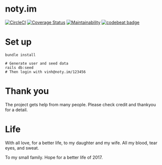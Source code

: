 # noty.im

[![CircleCI](https://circleci.com/gh/notyim/notyim.svg?style=svg)](https://circleci.com/gh/notyim/notyim)
[![Coverage
Status](https://coveralls.io/repos/github/notyim/notyim/badge.svg?branch=master)](https://coveralls.io/github/notyim/notyim?branch=master)
[![Maintainability](https://api.codeclimate.com/v1/badges/56dae896e205361bd477/maintainability)](https://codeclimate.com/github/notyim/notyim/maintainability)
[![codebeat
badge](https://codebeat.co/badges/fe431b9d-623e-4705-9638-24f10d9b8b96)](https://codebeat.co/projects/github-com-notyim-notyim-master)

# Set up

```
bundle install

# Generate user and seed data
rails db:seed
# Then login with vinh@noty.im/123456
```

# Thank you

The project gets help from many people. Please check credit and
thankyou for a detail.

# Life

With all love, for a better life, to my daughter and my wife.
All my blood, tear eyes, and sweat.

To my small family. Hope for a better life of 2017.
